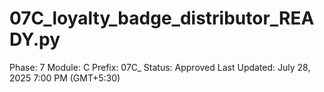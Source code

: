# 07C_loyalty_badge_distributor_READY.py

Phase: 7
Module: C
Prefix: 07C_
Status: Approved
Last Updated: July 28, 2025 7:00 PM (GMT+5:30)